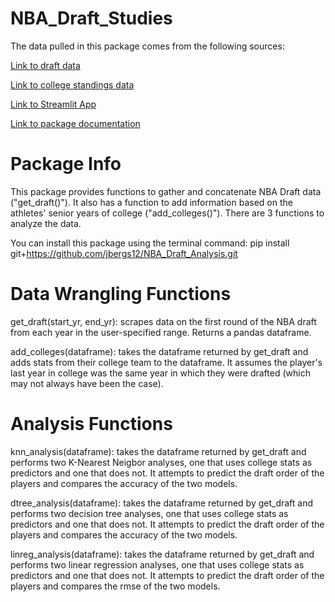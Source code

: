 # NBA_Draft_Studies

The data pulled in this package comes from the following sources:

[Link to draft data](https://www.basketball-reference.com/draft/NBA_2024.html)

[Link to college standings data](https://www.sports-reference.com/cbb/seasons/men/2025-standings.html)

[Link to Streamlit App](https://nba-draft-analysis.streamlit.app/)

[Link to package documentation](https://jbergs12.github.io/NBA_Draft_Analysis/)

# Package Info

This package provides functions to gather and concatenate NBA Draft data ("get_draft()"). It also has a function to add information based on the athletes' senior years of college ("add_colleges()"). There are 3 functions to analyze the data.

You can install this package using the terminal command:
pip install git+https://github.com/jbergs12/NBA_Draft_Analysis.git

# Data Wrangling Functions

get_draft(start_yr, end_yr): scrapes data on the first round of the NBA draft from each year in the user-specified range. Returns a pandas dataframe.

add_colleges(dataframe): takes the dataframe returned by get_draft and adds stats from their college team to the dataframe. It assumes the player's last year in college was the same year in which they were drafted (which may not always have been the case).

# Analysis Functions

knn_analysis(dataframe): takes the dataframe returned by get_draft and performs two K-Nearest Neigbor analyses, one that uses college stats as predictors and one that does not. It attempts to predict the draft order of the players and compares the accuracy of the two models.

dtree_analysis(dataframe): takes the dataframe returned by get_draft and performs two decision tree analyses, one that uses college stats as predictors and one that does not. It attempts to predict the draft order of the players and compares the accuracy of the two models.

linreg_analysis(dataframe): takes the dataframe returned by get_draft and performs two linear regression analyses, one that uses college stats as predictors and one that does not. It attempts to predict the draft order of the players and compares the rmse of the two models.
